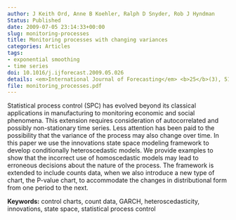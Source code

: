 ```yaml
---
author: J Keith Ord, Anne B Koehler, Ralph D Snyder, Rob J Hyndman
Status: Published
date: 2009-07-05 23:14:33+00:00
slug: monitoring-processes
title: Monitoring processes with changing variances
categories: Articles
tags:
- exponential smoothing
- time series
doi: 10.1016/j.ijforecast.2009.05.026
details: <em>International Journal of Forecasting</em> <b>25</b>(3), 518-525
file: monitoring_processes.pdf
---
```


Statistical process control (SPC) has evolved beyond its classical applications in manufacturing to monitoring economic and social phenomena. This extension requires consideration of autocorrelated and possibly non-stationary time series. Less attention has been paid to the possibility that the variance of the process may also change over time. In this paper we use the innovations state space modeling framework to develop conditionally heteroscedastic models. We provide examples to show that the incorrect use of homoscedastic models may lead to erroneous decisions about the nature of the process. The framework is extended to include counts data, when we also introduce a new type of chart, the P-value chart, to accommodate the changes in distributional form from one period to the next.

**Keywords:** control charts, count data, GARCH, heteroscedasticity, innovations, state space, statistical process control
